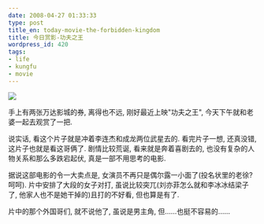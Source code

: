 ```yaml
---
date: 2008-04-27 01:33:33
type: post
title_en: today-movie-the-forbidden-kingdom
title: 今日赏影-功夫之王
wordpress_id: 420
tags:
- life
- kungfu
- movie
---
```


![](http://farm3.static.flickr.com/2350/2443597746_d06a735e05_m.jpg)

手上有两张万达影城的券, 离得也不远, 刚好最近上映"功夫之王", 今天下午就和老婆一起去观赏了一把.

说实话, 看这个片子就是冲着李连杰和成龙两位武星去的. 看完片子一想, 还真没错, 这片子也就是看这哥俩了. 剧情比较荒诞, 看来就是奔着喜剧去的, 也没有复杂的人物关系和那么多跌宕起伏, 真是一部不用思考的电影.

据说这部电影的令一大卖点是, 女演员不再只是偶尔露一小面了(投名状里的老徐?呵呵). 片中安排了大段的女子对打, 虽说比较突兀(刘亦菲怎么就和李冰冰结梁子了, 他家人也不是她干掉的)且打的不好看, 但也算是有了.

片中的那个外国哥们, 就不说他了, 虽说是男主角, 但......也挺不容易的......
